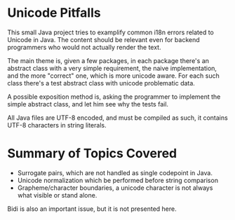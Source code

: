 # Unicode Pitfalls

This small Java project tries to examplify common i18n errors related to
 Unicode in Java. The content should be relevant even for backend
 programmers who would not actually render the text.

 The main theme is, given a few packages, in each package there's an
 abstract class with a very simple requirement, the naive implementation, and
 the more "correct" one, which is more unicode aware. For each such class
 there's a test abstract class with unicode problematic data.

 A possible exposition method is, asking the programmer to implement the
 simple abstract class, and let him see why the tests fail.

 All Java files are UTF-8 encoded, and must be compiled as such, it contains
 UTF-8 characters in string literals.

 # Summary  of Topics Covered
 * Surrogate pairs, which are not handled as single
     codepoint in Java.
 * Unicode normalization which be performed before string comparison
 * Grapheme/character boundaries, a unicode character is not always what
    visible or stand alone.

Bidi is also an important issue, but it is not presented here.